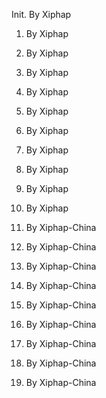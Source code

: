 Init.    By Xiphap

1.    By Xiphap

2.    By Xiphap

3.    By Xiphap

4.    By Xiphap

5.    By Xiphap

6.    By Xiphap

7.    By Xiphap

8.    By Xiphap

9.    By Xiphap

10.   By Xiphap

11.   By Xiphap-China

12.   By Xiphap-China

13.   By Xiphap-China

14.   By Xiphap-China

15.   By Xiphap-China

16.   By Xiphap-China

17.   By Xiphap-China

18.   By Xiphap-China

19.   By Xiphap-China